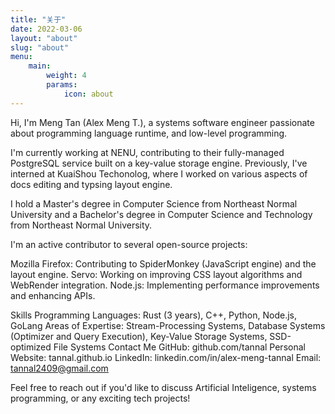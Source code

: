 ```yaml
---
title: "关于"
date: 2022-03-06
layout: "about"
slug: "about"
menu:
    main:
        weight: 4
        params:
            icon: about
---
```



Hi, I'm Meng Tan (Alex Meng T.), a systems software engineer passionate about programming language runtime, and low-level programming.

I'm currently working at NENU, contributing to their fully-managed PostgreSQL service built on a key-value storage engine.
Previously, I've interned at KuaiShou Techonolog, where I worked on various aspects of docs editing and typsing layout engine.

I hold a Master's degree in Computer Science from Northeast Normal University and a Bachelor's degree in Computer Science and Technology from Northeast Normal University.

I'm an active contributor to several open-source projects:

Mozilla Firefox: Contributing to SpiderMonkey (JavaScript engine) and the layout engine.
Servo: Working on improving CSS layout algorithms and WebRender integration.
Node.js: Implementing performance improvements and enhancing APIs.

Skills
Programming Languages: Rust (3 years), C++, Python, Node.js, GoLang
Areas of Expertise: Stream-Processing Systems, Database Systems (Optimizer and Query Execution), Key-Value Storage Systems, SSD-optimized File Systems
Contact Me
GitHub: github.com/tannal
Personal Website: tannal.github.io
LinkedIn: linkedin.com/in/alex-meng-tannal
Email: tannal2409@gmail.com

Feel free to reach out if you'd like to discuss Artificial Inteligence, systems programming, or any exciting tech projects!
